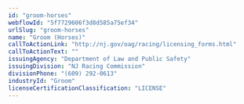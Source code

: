```yaml
---
id: "groom-horses"
webflowId: "5f7729606f3d8d585a75ef34"
urlSlug: "groom-horses"
name: "Groom (Horses)"
callToActionLink: "http://nj.gov/oag/racing/licensing_forms.html"
callToActionText: ""
issuingAgency: "Department of Law and Public Safety"
issuingDivision: "NJ Racing Commission"
divisionPhone: "(609) 292-0613"
industryId: "Groom"
licenseCertificationClassification: "LICENSE"
---
```

